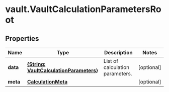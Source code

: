 # vault.VaultCalculationParametersRoot

## Properties

Name | Type | Description | Notes
------------ | ------------- | ------------- | -------------
**data** | [**{String: VaultCalculationParameters}**](VaultCalculationParameters.md) | List of calculation parameters. | [optional] 
**meta** | [**CalculationMeta**](CalculationMeta.md) |  | [optional] 


